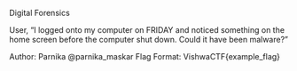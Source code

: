 Digital Forensics

User, “I logged onto my computer on FRIDAY and noticed something on the home screen before the computer shut down. Could it have been malware?”

Author: Parnika @parnika_maskar
Flag Format:
VishwaCTF{example_flag}
